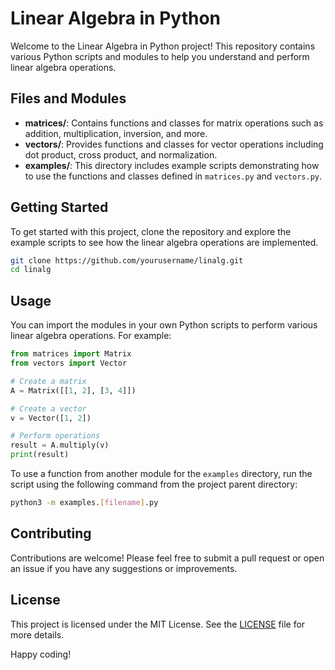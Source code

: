 # Linear Algebra in Python

Welcome to the Linear Algebra in Python project! This repository contains various Python scripts and modules to help you understand and perform linear algebra operations.

## Files and Modules

- **matrices/**: Contains functions and classes for matrix operations such as addition, multiplication, inversion, and more.
- **vectors/**: Provides functions and classes for vector operations including dot product, cross product, and normalization.
- **examples/**: This directory includes example scripts demonstrating how to use the functions and classes defined in `matrices.py` and `vectors.py`.

## Getting Started

To get started with this project, clone the repository and explore the example scripts to see how the linear algebra operations are implemented.

```bash
git clone https://github.com/yourusername/linalg.git
cd linalg
```

## Usage

You can import the modules in your own Python scripts to perform various linear algebra operations. For example:

```python
from matrices import Matrix
from vectors import Vector

# Create a matrix
A = Matrix([[1, 2], [3, 4]])

# Create a vector
v = Vector([1, 2])

# Perform operations
result = A.multiply(v)
print(result)
```

To use a function from another module for the `examples` directory, run the script using the following command from the project parent directory:

```bash
python3 -m examples.[filename].py
```

## Contributing

Contributions are welcome! Please feel free to submit a pull request or open an issue if you have any suggestions or improvements.

## License

This project is licensed under the MIT License. See the [LICENSE](LICENSE) file for more details.

Happy coding!
